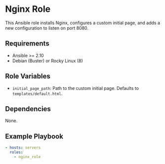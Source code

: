 # Nginx Role

This Ansible role installs Nginx, configures a custom initial page, and adds a new configuration to listen on port 8080.

## Requirements

- Ansible >= 2.10
- Debian (Buster) or Rocky Linux (8)

## Role Variables

- `initial_page_path`: Path to the custom initial page. Defaults to `templates/default.html`.

## Dependencies

None.

## Example Playbook

```yaml
- hosts: servers
  roles:
    - nginx_role
```
